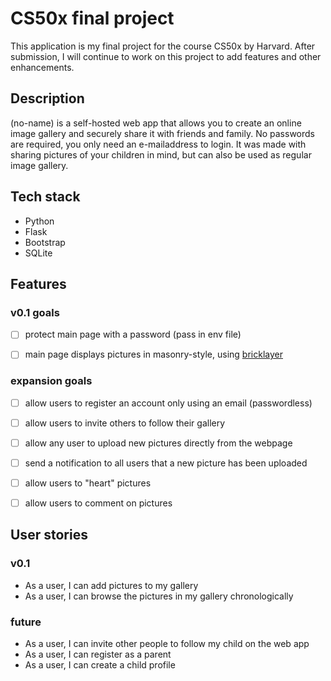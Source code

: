 # CS50x final project
This application is my final project for the course CS50x by Harvard.
After submission, I will continue to work on this project to add features and other enhancements.

## Description
(no-name) is a self-hosted web app that allows you to create an online image gallery and securely share it with friends and family.
No passwords are required, you only need an e-mailaddress to login.
It was made with sharing pictures of your children in mind, but can also be used as regular image gallery.

## Tech stack
- Python
- Flask
- Bootstrap
- SQLite

## Features

### v0.1 goals
- [ ] protect main page with a password (pass in env file)
- [ ] main page displays pictures in masonry-style, using [bricklayer]([bricklayer](https://github.com/ademilter/bricklayer))


### expansion goals
- [ ] allow users to register an account only using an email (passwordless)
- [ ] allow users to invite others to follow their gallery
- [ ] allow any user to upload new pictures directly from the webpage
- [ ] send a notification to all users that a new picture has been uploaded
- [ ] allow users to "heart" pictures
- [ ] allow users to comment on pictures


## User stories
### v0.1
- As a user, I can add pictures to my gallery
- As a user, I can browse the pictures in my gallery chronologically


### future
- As a user, I can invite other people to follow my child on the web app
- As a user, I can register as a parent
- As a user, I can create a child profile